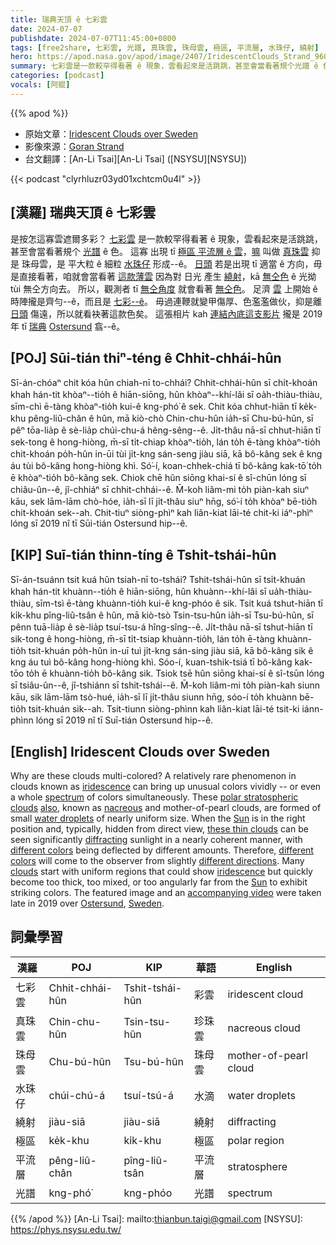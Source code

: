 ```yaml
---
title: 瑞典天頂 ê 七彩雲
date: 2024-07-07
publishdate: 2024-07-07T11:45:00+0800
tags: [free2share, 七彩雲, 光譜, 真珠雲, 珠母雲, 極區, 平流層, 水珠仔, 繞射]
hero: https://apod.nasa.gov/apod/image/2407/IridescentClouds_Strand_960.jpg
summary: 七彩雲是一款較罕得看著 ê 現象，雲看起來是活跳跳，甚至會當看著規个光譜 ê 色。
categories: [podcast]
vocals: [阿錕]
---
```


{{% apod %}}

- 原始文章：[Iridescent Clouds over Sweden](https://apod.nasa.gov/apod/ap240707.html)
- 影像來源：[Goran Strand](http://www.astrofotografen.se/)
- 台文翻譯：[An-Li Tsai][An-Li Tsai] ([NSYSU][NSYSU])

{{< podcast "clyrhluzr03yd01xchtcm0u4l" >}}

## [漢羅] 瑞典天頂 ê 七彩雲
是按怎這寡雲遮爾多彩？
[七彩雲][iridescence] 是一款較罕得看著 ê 現象，雲看起來是活跳跳，甚至會當看著規个 [光譜][spectrum] ê 色。
這寡 出現 tī [極區 平流層 ê 雲][polar stratospheric clouds]，[嘛][also] 叫做 [真珠雲][nacreous] 抑是 珠母雲，是 平大粒 ê 細粒 [水珠仔][water droplets] 形成--ê。
[日頭][Sun 1] 若是出現 tī 適當 ê 方向，毋是直接看著，咱就會當看著 [這款薄雲][these thin clouds] 因為對 日光 產生 [繞射][diffracting]，kā [無仝色][different colors 1] ê 光拗 tùi 無仝方向去。
所以，觀測者 tī [無仝角度][different directions] 就會看著 [無仝色][different colors 2]。
足濟 [雲][clouds] 上開始 ê 時陣攏是齊勻--ê，而且是 [七彩--ê][iridescence]。
毋過連鞭就變甲傷厚、色濫濫做伙，抑是離 [日頭][Sun 2] 傷遠，所以就看袂著這款色矣。
這張相片 kah [連結內底這支影片][accompanying video] 攏是 2019 年 tī [瑞典][Sweden] [Ostersund][Ostersund] 翕--ê。

## [POJ] Sūi-tián thiⁿ-téng ê Chhit-chhái-hûn
Sī-án-chóaⁿ chit kóa hûn chiah-nī to-chhái?
Chhit-chhái-hûn sī chi̍t-khoán khah hán-tit khòaⁿ--tio̍h ê hiān-siōng, hûn khòaⁿ--khí-lâi sī oa̍h-thiàu-thiàu, sīm-chì ē-tàng khòaⁿ-tio̍h kui-ê kng-phó͘ ê sek.
Chit kóa chhut-hiān tī ke̍k-khu pêng-liû-chân ê hûn, mā kiò-chò Chin-chu-hûn ia̍h-sī Chu-bú-hûn, sī pêⁿ tōa-lia̍p ê sè-lia̍p chúi-chu-á hêng-sêng--ê.
Ji̍t-thâu nā-sī chhut-hiān tī sek-tong ê hong-hiòng, m̄-sī ti̍t-chiap khòaⁿ-tio̍h, lán to̍h ē-tàng khòaⁿ-tio̍h chit-khoán po̍h-hûn in-ūi tùi ji̍t-kng sán-seng jiàu siā, kā bô-kâng sek ê kng áu tùi bô-kâng hong-hiòng khì.
Só͘-í, koan-chhek-chiá tī bô-kâng kak-tō͘ to̍h ē khòaⁿ-tio̍h bô-kâng sek.
Chiok chē hûn siōng khai-sí ê sî-chūn lóng sī chiâu-ûn--ê, jî-chhiáⁿ sī chhit-chhái--ê.
M̄-koh liâm-mi to̍h piàn-kah siuⁿ kāu, sek lām-lām chò-hóe, ia̍h-sī lī ji̍t-thâu siuⁿ hn̄g, só͘-í to̍h khòaⁿ bē-tio̍h chit-khoán sek--ah.
Chit-tiuⁿ siòng-phìⁿ kah liân-kiat lāi-té chit-ki iáⁿ-phìⁿ lóng sī 2019 nî tī Sūi-tián Ostersund hip--ê.

## [KIP] Suī-tián thinn-tíng ê Tshit-tshái-hûn
Sī-án-tsuánn tsit kuá hûn tsiah-nī to-tshái?
Tshit-tshái-hûn sī tsi̍t-khuán khah hán-tit khuànn--tio̍h ê hiān-siōng, hûn khuànn--khí-lâi sī ua̍h-thiàu-thiàu, sīm-tsì ē-tàng khuànn-tio̍h kui-ê kng-phóo ê sik.
Tsit kuá tshut-hiān tī ki̍k-khu pîng-liû-tsân ê hûn, mā kiò-tsò Tsin-tsu-hûn ia̍h-sī Tsu-bú-hûn, sī pênn tuā-lia̍p ê sè-lia̍p tsuí-tsu-á hîng-sîng--ê.
Ji̍t-thâu nā-sī tshut-hiān tī sik-tong ê hong-hiòng, m̄-sī ti̍t-tsiap khuànn-tio̍h, lán to̍h ē-tàng khuànn-tio̍h tsit-khuán po̍h-hûn in-uī tuì ji̍t-kng sán-sing jiàu siā, kā bô-kâng sik ê kng áu tuì bô-kâng hong-hiòng khì.
Sóo-í, kuan-tshik-tsiá tī bô-kâng kak-tōo to̍h ē khuànn-tio̍h bô-kâng sik.
Tsiok tsē hûn siōng khai-sí ê sî-tsūn lóng sī tsiâu-ûn--ê, jî-tshiánn sī tshit-tshái--ê.
M̄-koh liâm-mi to̍h piàn-kah siunn kāu, sik lām-lām tsò-hué, ia̍h-sī lī ji̍t-thâu siunn hn̄g, sóo-í to̍h khuànn bē-tio̍h tsit-khuán sik--ah.
Tsit-tiunn siòng-phìnn kah liân-kiat lāi-té tsit-ki iánn-phìnn lóng sī 2019 nî tī Suī-tián Ostersund hip--ê.

## [English] Iridescent Clouds over Sweden
Why are these clouds multi-colored?
A relatively rare phenomenon in clouds known as [iridescence][iridescence] can bring up unusual colors vividly -- or even a whole [spectrum][spectrum] of colors simultaneously.
These [polar stratospheric clouds][polar stratospheric clouds] [also][also], known as [nacreous][nacreous] and mother-of-pearl clouds, are formed of small [water droplets][water droplets] of nearly uniform size.
When the [Sun][Sun 1] is in the right position and, typically, hidden from direct view, [these thin clouds][these thin clouds] can be seen significantly [diffracting][diffracting] sunlight in a nearly coherent manner, with [different colors][different colors 1] being deflected by different amounts.
Therefore, [different colors][different colors 2] will come to the observer from slightly [different directions][different directions].
Many [clouds][clouds] start with uniform regions that could show [iridescence][iridescence] but quickly become too thick, too mixed, or too angularly far from the [Sun][Sun 2] to exhibit striking colors.
The featured image and an [accompanying video][accompanying video] were taken late in 2019 over [Ostersund][Ostersund], [Sweden][Sweden].

## 詞彙學習

|漢羅|POJ|KIP|華語|English|
|-|-|-|-|-|
|七彩雲|Chhit-chhái-hûn|Tshit-tshái-hûn|彩雲|iridescent cloud|
|真珠雲|Chin-chu-hûn|Tsin-tsu-hûn|珍珠雲|nacreous cloud|
|珠母雲|Chu-bú-hûn|Tsu-bú-hûn|珠母雲|mother-of-pearl cloud|
|水珠仔|chúi-chú-á|tsuí-tsú-á|水滴|water droplets|
|繞射|jiàu-siā|jiàu-siā|繞射|diffracting|
|極區|ke̍k-khu|ki̍k-khu|極區|polar region|
|平流層|pêng-liû-chân|pîng-liû-tsân|平流層|stratosphere|
|光譜|kng-phó͘|kng-phóo|光譜|spectrum|

{{% /apod %}}
[An-Li Tsai]: mailto:thianbun.taigi@gmail.com
[NSYSU]: https://phys.nsysu.edu.tw/

[copyright]: https://apod.nasa.gov/apod/fap/lib/about_apod.html#srapply
[License3]: https://creativecommons.org/licenses/by/3.0/
[License2]:https://creativecommons.org/licenses/by-nc-nd/2.0/

[iridescence]:https://en.wikipedia.org/wiki/Cloud_iridescence
[spectrum]:https://science.nasa.gov/ems/01_intro/
[polar stratospheric clouds]:https://en.wikipedia.org/wiki/Polar_stratospheric_cloud
[also]:https://en.wikipedia.org/wiki/Cloud_iridescence
[nacreous]:https://apod.nasa.gov/apod/ap200110.html
[water droplets]:https://www.atoptics.co.uk/droplets/clouds.htm
[Sun 1]:https://science.nasa.gov/sun/
[these thin clouds]:http://cimss.ssec.wisc.edu/wxwise/class/iredsnce.html
[diffracting]:http://www.exploratorium.edu/snacks/diffraction/index.html
[different colors 1]:https://youtu.be/VljrlBkJUl0
[different colors 2]:https://en.wikipedia.org/wiki/Iridescence
[different directions]:http://www.kaushik.net/avinash/wp-content/uploads/2010/02/many_different_directions.jpg
[clouds]:https://scijinks.gov/rainbow-clouds/
[iridescence]:https://apod.nasa.gov/apod/ap140708.html
[Sun 2]:https://solarsystem.nasa.gov/solar-system/sun/in-depth/
[accompanying video]:https://youtu.be/VljrlBkJUl0
[Ostersund]:https://www.youtube.com/watch?v=E0z1BqhtyLA
[Sweden]:https://en.wikipedia.org/wiki/Sweden
